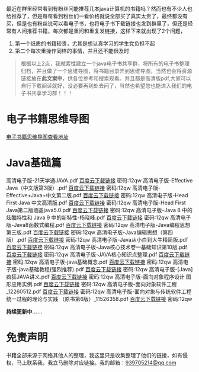 最近在群里经常看到有粉丝问能推荐几本java计算机的书籍吗？然而也有不少人也给推荐了，但是每每看到粉丝们一看价格就说全部买了真实太贵了，最终都没有买，但是也有粉丝说可以看电子书，也将电子书下载链接也发到群里了，但还是经常有人问推荐书籍，每次都是重问和重复发链接，这样下来就出现了2个问题，

1. 第一个纸质的书籍较贵，尤其是想认真学习的学生党负担不起
2. 第二个每次重操作同样的事情，并且还不能很及时

> 根据以上2点，我就索性建立一个java电子书共享群，将所有的电子书整理归档，并且做了一个思维导图，将书籍目录弄到思维导图，当然也会将资源链接放在**此文案中**，供各位参考和搜索观看。并且都是高清版pdf,大家可以自行下载阅读就好，没必要再到处去问了，当然也希望您也能进入我们的电子书共享学习群！！！



# 电子书籍思维导图

[电子书籍思维导图查看地址](https://gitee.com/javadevbooks/books/raw/master/%E7%BC%96%E7%A8%8B%E7%94%B5%E5%AD%90%E4%B9%A6%E5%85%A8%E9%9B%86%E6%80%9D%E7%BB%B4%E5%AF%BC%E5%9B%BE.png)



# Java基础篇

高清电子版-21天学通JAVA.pdf  [百度云下载链接](https://pan.baidu.com/s/1eDOrrAqyo5CekBYst54ucA)   密码:12qw
高清电子版-Effective Java（中文版第3版）.pdf  [百度云下载链接](https://pan.baidu.com/s/1eo32LcTfdgym4zT3AObu-A)   密码:12qw
高清电子版-Effective+Java+中文第二版.pdf  [百度云下载链接](https://pan.baidu.com/s/1S0gEgutEotL0XUMynkRAxw)   密码:12qw
高清电子版-Head First Java 中文高清版.pdf  [百度云下载链接](https://pan.baidu.com/s/15fz3nvRlTCKFVlyThtJ2fw)   密码:12qw
高清电子版-Head First Java第二版涵盖java5.0.pdf  [百度云下载链接](https://pan.baidu.com/s/1YEtUaxu_lwH8sHoMegyL6Q)   密码:12qw
高清电子版-Java 8 中的炫酷特性和 Java 9 中的新特性-杨晓峰.pdf  [百度云下载链接](https://pan.baidu.com/s/1BxmRFBI94hu5x1I9loSPrA)   密码:12qw
高清电子版-Java8函数式编程.pdf  [百度云下载链接](https://pan.baidu.com/s/13EIrgNrbo42zfBmr35AyOg)   密码:12qw
高清电子版-Java编程思想第三版.pdf  [百度云下载链接](https://pan.baidu.com/s/1biyfup8RyBBTmZyT2w1Dow)   密码:12qw
高清电子版-Java编辑思想（第四版）.pdf  [百度云下载链接](https://pan.baidu.com/s/1MXNiYdIcyO5onlYKEUh-eg)   密码:12qw
高清电子版-Java从小白到大牛精简版.pdf  [百度云下载链接](https://pan.baidu.com/s/1g96W-TgSeGOB4dPVSMabUQ)   密码:12qw
高清电子版-Java核心技术卷一基础知识第10版.pdf  [百度云下载链接](https://pan.baidu.com/s/1RaUMn4gnPtUXA7h-WWroGA)   密码:12qw
高清电子版-JAVA核心知识点整理.pdf  [百度云下载链接](https://pan.baidu.com/s/126Ls2bST2DQI893LFRLN5w)   密码:12qw
高清电子版-java基础概念.pdf  [百度云下载链接](https://pan.baidu.com/s/1YTom-PLrkQn_9f9Dy3xj3A)   密码:12qw
高清电子版-java基础教程(强烈推荐).pdf  [百度云下载链接](https://pan.baidu.com/s/198l8x23aFWYWER0RzpE_mA)   密码:12qw
高清电子版-[Java] 疯狂JAVA讲义.pdf  [百度云下载链接](https://pan.baidu.com/s/16xmQOYnTHQR6uTMzg0CCeA)   密码:12qw
高清电子版-面向对象程序设计  图形应用实例.pdf  [百度云下载链接](https://pan.baidu.com/s/1EkOjyEwCcTEzOMPeemc-hw)   密码:12qw
高清电子版-面向对象软件工程_12260512.pdf  [百度云下载链接](https://pan.baidu.com/s/12Ts5j4LVBPfnZoxi_24F4w)   密码:12qw
高清电子版-面向对象与传统软件工程统一过程的理论与实践  （原书第6版）_11526358.pdf  [百度云下载链接](https://pan.baidu.com/s/1oGsorBqzdgk3qzADoHbEmA)   密码:12qw






**持续更新中......**



# 免责声明

书籍全部来源于网络其他人的整理，我这里只是收集整理了他们的链接，如有侵权，马上联系我，我立马删除对应链接。我的邮箱：939705214@qq.com

























